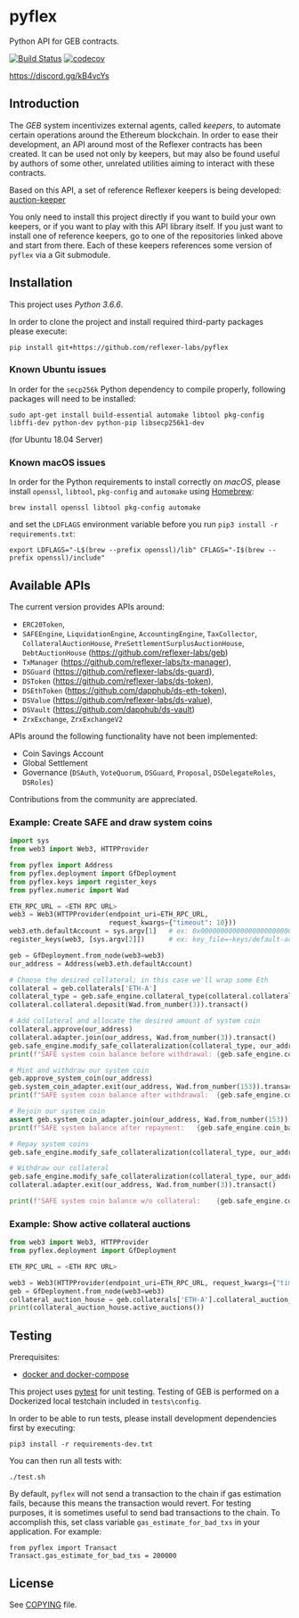 # pyflex

Python API for GEB contracts.

[![Build Status](https://travis-ci.org/reflexer-labs/pyflex.svg?branch=master)](https://travis-ci.org/reflexer-labs/pyflex)
[![codecov](https://codecov.io/gh/reflexer-labs/pyflex/branch/master/graph/badge.svg)](https://codecov.io/gh/reflexer-labs/pyflex)

<https://discord.gg/kB4vcYs>

## Introduction

The _GEB_  system incentivizes external agents, called _keepers_,
to automate certain operations around the Ethereum blockchain. In order to ease their
development, an API around most of the Reflexer contracts has been created. It can be used
not only by keepers, but may also be found useful by authors of some other, unrelated
utilities aiming to interact with these contracts.

Based on this API, a set of reference Reflexer keepers is being developed:
[auction-keeper](https://github.com/reflexer-labs/auction-keeper)

You only need to install this project directly if you want to build your own keepers,
or if you want to play with this API library itself. If you just want to install
one of reference keepers, go to one of the repositories linked above and start from there.
Each of these keepers references some version of `pyflex` via a Git submodule.

## Installation

This project uses *Python 3.6.6*.

In order to clone the project and install required third-party packages please execute:
```
pip install git+https://github.com/reflexer-labs/pyflex
```

### Known Ubuntu issues

In order for the `secp256k` Python dependency to compile properly, following packages will need to be installed:
```
sudo apt-get install build-essential automake libtool pkg-config libffi-dev python-dev python-pip libsecp256k1-dev
```

(for Ubuntu 18.04 Server)

### Known macOS issues

In order for the Python requirements to install correctly on _macOS_, please install
`openssl`, `libtool`, `pkg-config` and `automake` using [Homebrew](https://brew.sh/):
```
brew install openssl libtool pkg-config automake
```

and set the `LDFLAGS` environment variable before you run `pip3 install -r requirements.txt`:
```
export LDFLAGS="-L$(brew --prefix openssl)/lib" CFLAGS="-I$(brew --prefix openssl)/include"
```

## Available APIs

The current version provides APIs around:
* `ERC20Token`,
* `SAFEEngine`, `LiquidationEngine`, `AccountingEngine`, `TaxCollector`, `CollateralAuctionHouse`, `PreSettlementSurplusAuctionHouse`, `DebtAuctionHouse` (<https://github.com/reflexer-labs/geb>)
* `TxManager` (<https://github.com/reflexer-labs/tx-manager>),
* `DSGuard` (<https://github.com/reflexer-labs/ds-guard>),
* `DSToken` (<https://github.com/reflexer-labs/ds-token>),
* `DSEthToken` (<https://github.com/dapphub/ds-eth-token>),
* `DSValue` (<https://github.com/reflexer-labs/ds-value>),
* `DSVault` (<https://github.com/dapphub/ds-vault>)
* `ZrxExchange`, `ZrxExchangeV2`

APIs around the following functionality have not been implemented:
* Coin Savings Account
* Global Settlement
* Governance (`DSAuth`, `VoteQuorum`, `DSGuard`, `Proposal`, `DSDelegateRoles`, `DSRoles`)

Contributions from the community are appreciated.

### Example: Create SAFE and draw system coins

```python
import sys
from web3 import Web3, HTTPProvider

from pyflex import Address
from pyflex.deployment import GfDeployment
from pyflex.keys import register_keys
from pyflex.numeric import Wad

ETH_RPC_URL = <ETH RPC URL>
web3 = Web3(HTTPProvider(endpoint_uri=ETH_RPC_URL,
                         request_kwargs={"timeout": 10}))
web3.eth.defaultAccount = sys.argv[1]   # ex: 0x0000000000000000000000000000000aBcdef123
register_keys(web3, [sys.argv[2]])      # ex: key_file=~keys/default-account.json,pass_file=~keys/default-account.pass

geb = GfDeployment.from_node(web3=web3)
our_address = Address(web3.eth.defaultAccount)

# Choose the desired collateral; in this case we'll wrap some Eth
collateral = geb.collaterals['ETH-A']
collateral_type = geb.safe_engine.collateral_type(collateral.collateral_type.name)
collateral.collateral.deposit(Wad.from_number(3)).transact()

# Add collateral and allocate the desired amount of system coin
collateral.approve(our_address)
collateral.adapter.join(our_address, Wad.from_number(3)).transact()
geb.safe_engine.modify_safe_collateralization(collateral_type, our_address, delta_collateral=Wad.from_number(3), delta_debt=Wad.from_number(153)).transact()
print(f"SAFE system coin balance before withdrawal: {geb.safe_engine.coin_balance(our_address)}")

# Mint and withdraw our system coin
geb.approve_system_coin(our_address)
geb.system_coin_adapter.exit(our_address, Wad.from_number(153)).transact()
print(f"SAFE system coin balance after withdrawal:  {geb.safe_engine.coin_balance(our_address)}")

# Rejoin our system coin
assert geb.system_coin_adapter.join(our_address, Wad.from_number(153)).transact()
print(f"SAFE system balance after repayment:   {geb.safe_engine.coin_balance(our_address)}")

# Repay system coins
geb.safe_engine.modify_safe_collateralization(collateral_type, our_address, delta_collateral=Wad(0), delta_debt=Wad.from_number(-153)).transact()

# Withdraw our collateral
geb.safe_engine.modify_safe_collateralization(collateral_type, our_address, delta_collateral=Wad.from_number(-3), delta_debt=Wad(0)).transact()
collateral.adapter.exit(our_address, Wad.from_number(3)).transact()

print(f"SAFE system coin balance w/o collateral:    {geb.safe_engine.coin_balance(our_address)}")
```
### Example: Show active collateral auctions

```python
from web3 import Web3, HTTPProvider
from pyflex.deployment import GfDeployment

ETH_RPC_URL = <ETH RPC URL>

web3 = Web3(HTTPProvider(endpoint_uri=ETH_RPC_URL, request_kwargs={"timeout": 60}))
geb = GfDeployment.from_node(web3=web3)
collateral_auction_house = geb.collaterals['ETH-A'].collateral_auction_house
print(collateral_auction_house.active_auctions())
```

## Testing

Prerequisites:
* [docker and docker-compose](https://www.docker.com/get-started)

This project uses [pytest](https://docs.pytest.org/en/latest/) for unit testing.  Testing of GEB is
performed on a Dockerized local testchain included in `tests\config`.

In order to be able to run tests, please install development dependencies first by executing:
```
pip3 install -r requirements-dev.txt
```

You can then run all tests with:
```
./test.sh
```

By default, `pyflex` will not send a transaction to the chain if gas estimation fails, because this means the
transaction would revert.  For testing purposes, it is sometimes useful to send bad transactions to the chain.  To
accomplish this, set class variable `gas_estimate_for_bad_txs` in your application.  For example:
```
from pyflex import Transact
Transact.gas_estimate_for_bad_txs = 200000
```

## License

See [COPYING](https://github.com/reflexer-labs/pyflex/blob/master/COPYING) file.
